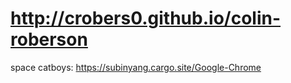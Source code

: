 # <http://crobers0.github.io/colin-roberson>
space catboys: https://subinyang.cargo.site/Google-Chrome
